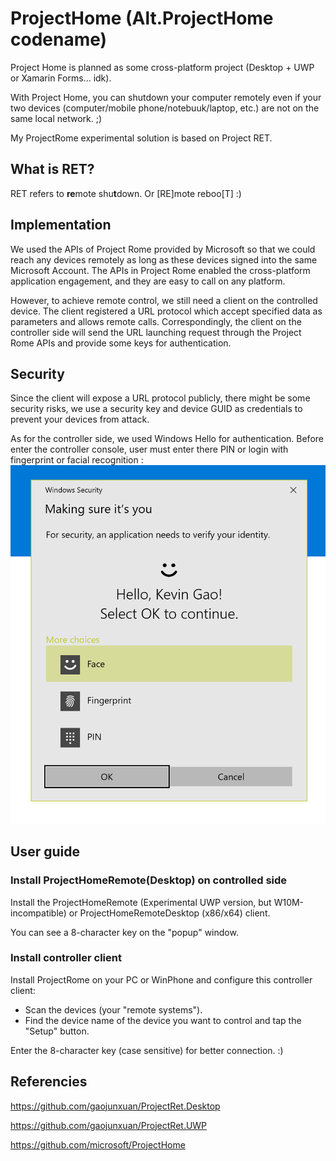 # ProjectHome (Alt.ProjectHome codename)

Project Home is planned as some cross-platform project (Desktop + UWP or Xamarin Forms... idk). 

With Project Home, you can shutdown your computer remotely even if your two devices (computer/mobile phone/notebuuk/laptop, etc.) are not on the same local network. ;)

My ProjectRome experimental solution is based on Project RET.

## What is RET?

RET refers to **re**mote shu**t**down. Or [RE]mote reboo[T] :)


## Implementation

We used the APIs of Project Rome provided by Microsoft so that we could reach any devices remotely as long as these devices signed into the same Microsoft Account. The APIs in Project Rome enabled the cross-platform application engagement, and they are easy to call on any platform.

However, to achieve remote control, we still need a client on the controlled device. The client registered a URL protocol which accept specified data as parameters and allows remote calls. Correspondingly, the client on the controller side will send the URL launching request through the Project Rome APIs and provide some keys for authentication.


## Security

Since the client will expose a URL protocol publicly, there might be some security risks, we use a security key and device GUID as credentials to prevent your devices from attack.

As for the controller side, we used Windows Hello for authentication. Before enter the controller console, user must enter there PIN or login with fingerprint or facial recognition :
![Screenshot 38](Images/shot1.png)


## User guide

### Install ProjectHomeRemote(Desktop) on controlled side

Install the ProjectHomeRemote (Experimental UWP version, but W10M-incompatible) or ProjectHomeRemoteDesktop (x86/x64)  client.

You can see a 8-character key on the "popup" window.

### Install controller client

Install ProjectRome on your PC or WinPhone and configure this controller client:

- Scan the devices (your "remote systems").
- Find the device name of the device you want to control and tap the "Setup" button.

Enter the 8-character key (case sensitive) for better connection. :)


## Referencies

https://github.com/gaojunxuan/ProjectRet.Desktop

https://github.com/gaojunxuan/ProjectRet.UWP

https://github.com/microsoft/ProjectHome